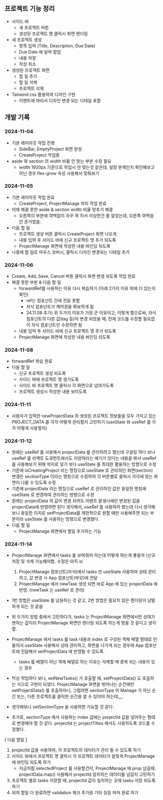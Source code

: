 ## 프로젝트 기능 정리
- 사이드 바
  - 새 프로젝트 버튼
  - 생성된 프로젝트 명 클릭시 화면 렌더링
- 새 프로젝트 생성
  - 항목 입력 (Title, Description, Due Date)
  - Due Date 에 달력 팝업
  - 내용 저장
  - 작성 취소
- 생성된 프로젝트 화면
  - 할 일 추가
  - 할 일 삭제
  - 프로젝트 삭제
- Tailwind css 활용하여 디자인 구현
  - 이벤트에 따라서 디자인 변경 되는 디테일 포함

## 개발 기록
### 2024-11-04
- 기본 레이아웃 작업 진행
  - SideBar, EmptyProject 화면 완성
  - CreateProject 작업중
- aside 와 section 의 width 비율 안 맞는 부분 수정 필요
  - width 1920px 기준으로 작업시 안 맞는것 같은데, 
    설정 문제인지 확인해보고 아닌 경우 flex-grow 속성 사용해서 맞춰보기 

### 2024-11-05
- 기본 레이아웃 작업 완료
  - CreateProject, ProjectManage 까지 작업 완료
- 어제 해결 못한 aside & section width 비율 맞추기 해결
  - 오른쪽이 부분에 여백없이 자꾸 꽉 차서 이상한건 줄 알았는데, 오른쪽 여백을 안 준거였음.
- 다음 할 일
  - 프로젝트 생성 버튼 클릭시 CreateProject 화면 나오게
  - 내용 입력 후 사이드 바에 신규 프로젝트 명 추가 되도록
  - ProjectManage 화면에 작성한 내용 바인딩 되도록
- 나중에 할 일로 마우스 호버시, 클릭시 디자인 변경되는 디테일 추가

### 2024-11-06
- Create, Add, Save, Cancel 버튼 클릭시 화면 변경 되도록 작업 완료
- 해결 못한 부분 & 다음 할 일
  - forwardRef를 사용하는 이유 다시 복습하기 (아래 2가지 이유 외에 더 있는지 확인)
    - ref는 컴포넌트 간에 전달 못함
    - 자식 컴포넌트가 제어권을 확보하게 됨
    - 24.11.08 추가) 위 두가지 이유가 가장 큰 이유이고,
      이렇게 함으로써, 자식 컴포넌트의 다른 값(tag 등)이 변경 되었을 때,
      전체 코드를 수정할 필요없이 자식 컴포넌트만 수정하면 됨
  - 내용 입력 후 사이드 바에 신규 프로젝트 명 추가 되도록
  - ProjectManage 화면에 작성한 내용 바인딩 되도록

### 2024-11-08
- forwardRef 복습 완료
- 다음 할 일
  - 신규 프로젝트 생성 되도록
  - 사이드 바에 프로젝트 명 생기도록
  - 사이드 바 프로젝트 명 클릭시 각 화면으로 넘어가도록
  - 프로젝트 생성시 작성한 내용 보이도록

### 2024-11-11
- 사용자가 입력한 newProjectData 와 생성된 프로젝트 정보들을 모두 가지고 있는 PROJECT_DATA 를 
각각 어떻게 관리할지 고민하기 (useState 와 useRef 를 각각 어떻게 사용할지)

### 2024-11-12
- 원래는 useRef 를 사용해서 projectData 를 관리하려고 했는데
구글링 하다 보니 useRef 를 리액트 도큐먼트에서도 지양하라는 얘기가 있다는 내용을 봐서
useRef 를 사용해보기 위해 억지로 넣기 보다 useState 를 최대한 활용하는 방향으로 수정
- 기존에 isCreatingProject 라는 명칭으로 useState 로 관리하던 화면(section) 변경은
sectionType 이라는 명칭으로 수정하여 각 버튼별로 클릭시 각각에 맞는 화면이 나올 수 있도록 수정
- 기존에 projectData 라는 명칭으로 useRef 로 관리하던 값은
동일한 명칭에 useState 로 변경하여 관리하는 방향으로 수정
- 원래는 projectData 의 값이 변경 되어도 이벤트 발생시에만 변경된 값을 
projectData에 반영하면 된다 생각해서, useRef 를 사용하려 했는데
다시 생각해보니 동일한 이치로 setProjectData를 제한적으로 원할 때만 사용해주면 되는 부분이라
useState 를 사용하는 방향으로 변경했다.
- 다음 할 일
  - ProjectManage 화면에서 할일 추가하는 기능

### 2024-11-14
- ProjectManage 화면에서 tasks 를 보여줘야 하는데 어떻게 하는게 좋을까
  (신규 저장 및 삭제 가능해야함. 수정은 아직 x)
  1. ProjectManage 컴포넌트(자식)에서 tasks 만 useState 사용하여 상태 관리하고, 값 변경 시 App 컴포넌트(부모)에 전달
  2. ProjectManage 에서 newTask 생성 되면 바로 App 에 있는 projectData 에 반영. (newTask 는 useRef 로 관리)
  
- 1번 방법은 useState 를 남용하는 것 같고, 2번 방법은 필요치 않은 렌더링이 남발하게 되는 것 같음
- 위 두가지 방법 중에서 고민하다가, tasks 는 ProjectManage 화면에서만 상태가 변하는 값이라 ProjectManage 화면만 렌더링 되도록 하는게 맞을 것 같다고 생각함.
- ProjectManage 에서 tasks 를 task 내용과 index 로 구성된 객체 배열 형태로 만들어서 useState 사용해서 상태 관리하고, 화면을 나가게 되는 경우에 App 컴포넌트에 전달해서 setProjectData 에 반영될 수 있도록.
  - tasks 를 배열이 아닌 객체 배열로 하는 이유는 삭제할 때 중복 되는 내용이 있는 경우


- 막상 작업하다 보니, setNewTasks() 가 호출할 때,  setProjectData() 도 호출하는 식으로 구현이 되었다. ProjectManage 화면을 벗어나는 순간에만 setProjectData() 를 호출하자니, 그럴려면 sectionType 이 Manage 가 아닌 순간 또는, 다른 프로젝트를 클릭한 순간을 알 수 있어야 하는데,,,, 

- 생각해보니 setSectionType 을 사용하면 가능할 것 같다. 
- 추가로, sectionType 에서 사용하는 index 값에는 projectId 값을 넣어주는 형태로 변경해야 할 것 같다. projectId 는 projectTitles 에서도 사용하도록 코드를 수정했다.



[ 다음 할일 ]
1. projectId 값을 사용하여, 각 프로젝트의 데이터가 관리 될 수 있도록 하기
2. 사이드 바에서 프로젝트 명 클릭시 각 프로젝트 데이터가 알맞게 ProjectManage 에 바인딩 되도록 하기
   - 지금처럼 selectedProject 를 사용할건지, ProjectManage 에 prop 넘길때, projectData.map() 사용해서 projectId 일치하는 데이터를 넘길지 고민하기
3. 프로젝트 별로 tasks 저장할 때, projectId 값이 일치하는 곳에 tasks 저장 되도록 하기
4. 위의 할일 다 완료하면 validation 체크 추가랑 기타 등등 마저 완료 하기